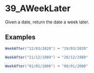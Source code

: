 # 39_AWeekLater

Given a date, return the date a week later.

## Examples

```csharp
WeekAfter("12/03/2020") ➞ "19/03/2020"

WeekAfter("21/12/1989") ➞ "28/12/1989"

WeekAfter("01/01/2000") ➞ "08/01/2000"
```

